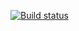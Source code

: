[![Build status](https://ci.appveyor.com/api/projects/status/jihhu8nj85ho0f21?svg=true)](https://ci.appveyor.com/project/Dmitriy46838/selenium)
